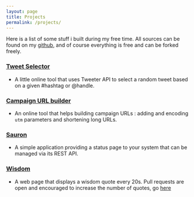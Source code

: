 ```yaml
---
layout: page
title: Projects
permalink: /projects/
---
```


Here is a list of some stuff i built during my free time.
All sources can be found on my [github](https://github.com/areguig), and of course everything is free and can be forked freely.  

### <a href="/tools/#ts" target="_blank">Tweet Selector</a>

- A little online tool that uses Tweeter API to select a random tweet based on a given #hashtag or @handle.

### <a href="/tools/#cub" target="_blank">Campaign URL builder</a>

- An online tool that helps building campaign URLs : adding and encoding `utm` parameters and shortening long URLs.

### <a href="https://github.com/areguig/sauron" target="_blank">Sauron</a>

- A simple application providing a status page to your system that can be managed via its REST API.

### <a href="/wisdom" target="_blank">Wisdom</a>

- A web page that displays a wisdom quote every 20s. Pull requests are open and encouraged to increase the number of quotes, go <a href="https://github.com/areguig/wisdom/blob/master/_data/quotes.yml" target="_blank">here</a>

